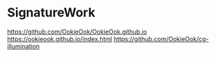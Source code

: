 # SignatureWork
https://github.com/OokieOok/OokieOok.github.io
https://ookieook.github.io/index.html
https://github.com/OokieOok/cg-illumination
